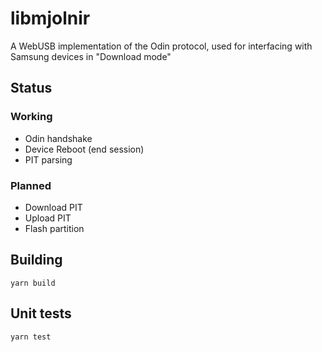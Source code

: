 # libmjolnir
A WebUSB implementation of the Odin protocol, used for interfacing with Samsung devices in "Download mode"

## Status
### Working
- Odin handshake
- Device Reboot (end session)
- PIT parsing

### Planned
- Download PIT
- Upload PIT
- Flash partition

## Building
`yarn build`

## Unit tests
`yarn test`